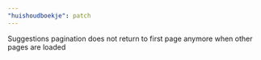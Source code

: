 ```yaml
---
"huishoudboekje": patch
---
```


Suggestions pagination does not return to first page anymore when other pages are loaded
